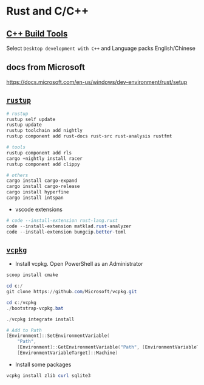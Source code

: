 # Rust and C/C++

## [C++ Build Tools](https://visualstudio.microsoft.com/visual-cpp-build-tools/)

Select `Desktop development with C++` and Language packs English/Chinese

## docs from Microsoft

https://docs.microsoft.com/en-us/windows/dev-environment/rust/setup

## [`rustup`](https://rustup.rs/)

```powershell
# rustup
rustup self update
rustup update
rustup toolchain add nightly
rustup component add rust-docs rust-src rust-analysis rustfmt

# tools
rustup component add rls
cargo +nightly install racer
rustup component add clippy

# others
cargo install cargo-expand
cargo install cargo-release
cargo install hyperfine
cargo install intspan

```

* vscode extensions

```powershell
# code --install-extension rust-lang.rust
code --install-extension matklad.rust-analyzer
code --install-extension bungcip.better-toml
```

## [`vcpkg`](https://github.com/microsoft/vcpkg)

* Install vcpkg. Open PowerShell as an Administrator

```powershell
scoop install cmake

cd c:/
git clone https://github.com/Microsoft/vcpkg.git

cd c:/vcpkg
./bootstrap-vcpkg.bat

./vcpkg integrate install

# Add to Path
[Environment]::SetEnvironmentVariable(
    "Path",
    [Environment]::GetEnvironmentVariable("Path", [EnvironmentVariableTarget]::Machine) + ";C:\vcpkg",
    [EnvironmentVariableTarget]::Machine)

```

* Install some packages

```powershell
vcpkg install zlib curl sqlite3

```
